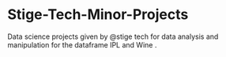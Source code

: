 # Stige-Tech-Minor-Projects
Data science projects given by @stige tech for data analysis and manipulation for the dataframe IPL and Wine .
